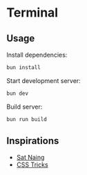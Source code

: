 # Terminal

## Usage

Install dependencies:

```sh
bun install
```

Start development server:

```sh
bun dev
```

Build server:

```sh
bun run build
```

## Inspirations

- [Sat Naing](https://terminal.satnaing.dev/)
- [CSS Tricks](https://css-tricks.com/old-timey-terminal-styling/)
